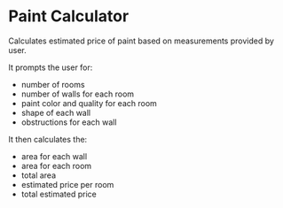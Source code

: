 # Paint Calculator
Calculates estimated price of paint based on measurements provided by user. 

It prompts the user for: <br />
- number of rooms <br />
- number of walls for each room <br />
- paint color and quality for each room <br />
- shape of each wall <br />
- obstructions for each wall <br />

It then calculates the: <br />
- area for each wall <br />
- area for each room <br />
- total area <br />
- estimated price per room <br />
- total estimated price <br />
